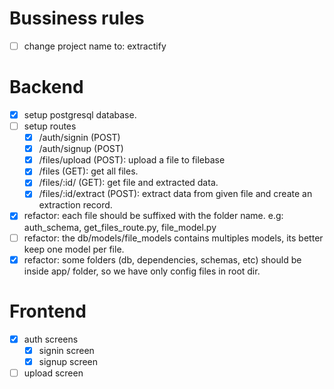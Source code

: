 # Bussiness rules

- [ ] change project name to: extractify

# Backend

- [x] setup postgresql database.
- [ ] setup routes
  - [x] /auth/signin (POST)
  - [x] /auth/signup (POST)
  - [x] /files/upload (POST): upload a file to filebase
  - [x] /files (GET): get all files.
  - [x] /files/:id/ (GET): get file and extracted data.
  - [x] /files/:id/extract (POST): extract data from given file and create an extraction record.
- [x] refactor: each file should be suffixed with the folder name. e.g: auth_schema, get_files_route.py, file_model.py
- [ ] refactor: the db/models/file_models contains multiples models, its better keep one model per file.
- [x] refactor: some folders (db, dependencies, schemas, etc) should be inside app/ folder, so we have only config files in root dir.

# Frontend

- [x] auth screens
  - [x] signin screen
  - [x] signup screen
- [ ] upload screen
